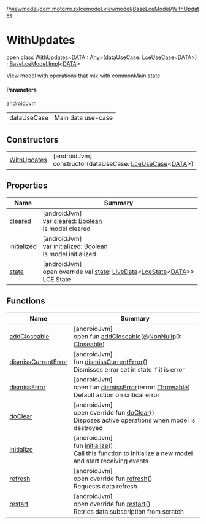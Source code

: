 //[viewmodel](../../../../index.md)/[com.motorro.rxlcemodel.viewmodel](../../index.md)/[BaseLceModel](../index.md)/[WithUpdates](index.md)

# WithUpdates

open class [WithUpdates](index.md)&lt;[DATA](index.md) : [Any](https://kotlinlang.org/api/latest/jvm/stdlib/kotlin/-any/index.html)&gt;(dataUseCase: [LceUseCase](../../../../../rx/rx/com.motorro.rxlcemodel.rx/-lce-use-case/index.md)&lt;[DATA](index.md)&gt;) : [BaseLceModel.Impl](../-impl/index.md)&lt;[DATA](index.md)&gt; 

View model with operations that mix with commonMain state

#### Parameters

androidJvm

| | |
|---|---|
| dataUseCase | Main data use-case |

## Constructors

| | |
|---|---|
| [WithUpdates](-with-updates.md) | [androidJvm]<br>constructor(dataUseCase: [LceUseCase](../../../../../rx/rx/com.motorro.rxlcemodel.rx/-lce-use-case/index.md)&lt;[DATA](index.md)&gt;) |

## Properties

| Name | Summary |
|---|---|
| [cleared](../../-base-view-model/cleared.md) | [androidJvm]<br>var [cleared](../../-base-view-model/cleared.md): [Boolean](https://kotlinlang.org/api/latest/jvm/stdlib/kotlin/-boolean/index.html)<br>Is model cleared |
| [initialized](../../-base-view-model/initialized.md) | [androidJvm]<br>var [initialized](../../-base-view-model/initialized.md): [Boolean](https://kotlinlang.org/api/latest/jvm/stdlib/kotlin/-boolean/index.html)<br>Is model initialized |
| [state](../-impl/state.md) | [androidJvm]<br>open override val [state](../-impl/state.md): [LiveData](https://developer.android.com/reference/kotlin/androidx/lifecycle/LiveData.html)&lt;[LceState](../../../../../lce/lce/com.motorro.rxlcemodel.lce/-lce-state/index.md)&lt;[DATA](index.md)&gt;&gt;<br>LCE State |

## Functions

| Name | Summary |
|---|---|
| [addCloseable](../../-base-view-model/index.md#264516373%2FFunctions%2F1456247564) | [androidJvm]<br>open fun [addCloseable](../../-base-view-model/index.md#264516373%2FFunctions%2F1456247564)(@[NonNull](https://developer.android.com/reference/kotlin/androidx/annotation/NonNull.html)p0: [Closeable](https://developer.android.com/reference/kotlin/java/io/Closeable.html)) |
| [dismissCurrentError](../dismiss-current-error.md) | [androidJvm]<br>fun [dismissCurrentError](../dismiss-current-error.md)()<br>Dismisses error set in state if it is error |
| [dismissError](../dismiss-error.md) | [androidJvm]<br>open fun [dismissError](../dismiss-error.md)(error: [Throwable](https://kotlinlang.org/api/latest/jvm/stdlib/kotlin/-throwable/index.html))<br>Default action on critical error |
| [doClear](../-impl/do-clear.md) | [androidJvm]<br>open override fun [doClear](../-impl/do-clear.md)()<br>Disposes active operations when model is destroyed |
| [initialize](../../-base-view-model/initialize.md) | [androidJvm]<br>fun [initialize](../../-base-view-model/initialize.md)()<br>Call this function to initialize a new model and start receiving events |
| [refresh](../-impl/refresh.md) | [androidJvm]<br>open override fun [refresh](../-impl/refresh.md)()<br>Requests data refresh |
| [restart](../-impl/restart.md) | [androidJvm]<br>open override fun [restart](../-impl/restart.md)()<br>Retries data subscription from scratch |
